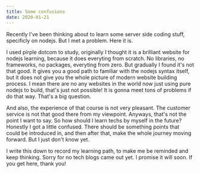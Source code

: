 ```yaml
---
title: Some confusions
date: 2020-01-21
---
```


Recently I've been thinking about to learn some server side coding stuff, specificly on nodejs. But I met a problem. Here it is.

I used pirple dotcom to study, originally I thought it is a brilliant website for nodejs learning, because it does everyting from scratch.
No libraries, no frameworks, no packages, everyting from zero. But gradually I found it's not that good. It gives you a good path to familiar
with the nodejs syntax itself, but it does not give you the whole picture of modern website building process. I mean there are no any websites
in the world now just using pure nodejs to build, that's just not possible! It is gonna meet tons of problems if do that way. That's a big
question.

And also, the experience of that course is not very pleasant. The customer service is not that good there from my viewpoint. Anyways, that's
not the point I want to say. So how should I learn techs by myself in the future? Honestly I got a little confused. There should be something
points that could be introduced in, and then after that, make the whole journey moving forward. But I just don't know yet.

I write this down to record my learning path, to make me be reminded and keep thinking. Sorry for no tech blogs came out yet. I promise it will
soon. If you get here, thank you!
